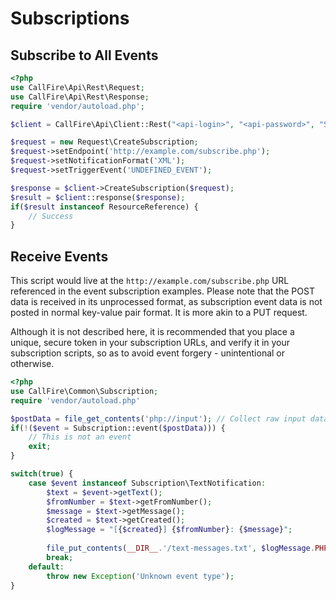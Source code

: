 Subscriptions
=============

## Subscribe to All Events

```php
<?php
use CallFire\Api\Rest\Request;
use CallFire\Api\Rest\Response;
require 'vendor/autoload.php';

$client = CallFire\Api\Client::Rest("<api-login>", "<api-password>", "Subscription");

$request = new Request\CreateSubscription;
$request->setEndpoint('http://example.com/subscribe.php');
$request->setNotificationFormat('XML');
$request->setTriggerEvent('UNDEFINED_EVENT');

$response = $client->CreateSubscription($request);
$result = $client::response($response);
if($result instanceof ResourceReference) {
    // Success
}
```

## Receive Events

This script would live at the `http://example.com/subscribe.php` URL referenced in the
event subscription examples. Please note that the POST data is received in its unprocessed
format, as subscription event data is not posted in normal key-value pair format. It is more
akin to a PUT request.

Although it is not described here, it is recommended that you place a unique, secure token
in your subscription URLs, and verify it in your subscription scripts, so as to avoid event
forgery - unintentional or otherwise.

```php
<?php
use CallFire\Common\Subscription;
require 'vendor/autoload.php'

$postData = file_get_contents('php://input'); // Collect raw input data
if(!($event = Subscription::event($postData))) {
    // This is not an event
    exit;
}

switch(true) {
    case $event instanceof Subscription\TextNotification:
        $text = $event->getText();
        $fromNumber = $text->getFromNumber();
        $message = $text->getMessage();
        $created = $text->getCreated();
        $logMessage = "[{$created}] {$fromNumber}: {$message}";
        
        file_put_contents(__DIR__.'/text-messages.txt', $logMessage.PHP_EOL, FILE_APPEND);
        break;
    default:
        throw new Exception('Unknown event type');
}
```
